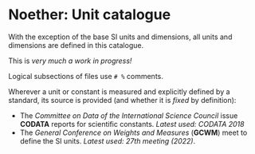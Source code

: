 # Noether: Unit catalogue
With the exception of the base SI units and dimensions, all units and dimensions are defined in this catalogue.

This is *very much a work in progress!*

Logical subsections of files use `# %` comments.

Wherever a unit or constant is measured and explicitly defined by a standard, its source is provided (and whether it is *fixed* by definition):

- The *Committee on Data of the International Science Council* issue **CODATA** reports for scientific constants. *Latest used: CODATA 2018*
- The *General Conference on Weights and Measures* (**GCWM**) meet to define the SI units. *Latest used: 27th meeting (2022)*.
